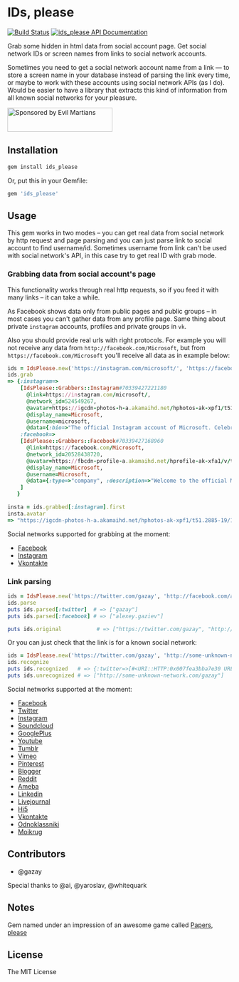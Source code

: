 # IDs, please

[![Build Status](https://travis-ci.org/gazay/ids_please.svg)](https://codeclimate.com/github/gazay/ids_please) [![ids_please API Documentation](https://www.omniref.com/ruby/gems/ids_please.png)](https://www.omniref.com/ruby/gems/ids_please)

Grab some hidden in html data from social account page. Get social network IDs or screen names from links to social network accounts.

Sometimes you need to get a social network account name from a link —
to store a screen name in your database instead of parsing the link every time,
or maybe to work with these accounts using social network APIs (as I do).
Would be easier to have a library that extracts this kind of information
from all known social networks for your pleasure.

<a href="https://evilmartians.com/?utm_source=ids_please">
<img src="https://evilmartians.com/badges/sponsored-by-evil-martians.svg" alt="Sponsored by Evil Martians" width="236" height="54">
</a>

## Installation

```bash
gem install ids_please
```

Or, put this in your Gemfile:

```ruby
gem 'ids_please'
```

## Usage

This gem works in two modes – you can get real data from social network by http request and page parsing
and you can just parse link to social account to find username/id. Sometimes username from link can't be
used with social network's API, in this case try to get real ID with grab mode.

### Grabbing data from social account's page

This functionality works through real http requests, so if you feed it with many links – it can take a while.

As Facebook shows data only from public pages and public groups – in most cases you can't gather data from
any profile page. Same thing about private `instagram` accounts, profiles and private groups in `vk`.

Also you should provide real urls with right protocols. For example you will not receive any data from `http://facebook.com/Microsoft`,
but from `https://facebook.com/Microsoft` you'll receive all data as in example below:

```ruby
ids = IdsPlease.new('https://instagram.com/microsoft/', 'https://facebook.com/Microsoft')
ids.grab
=> {:instagram=>
    [IdsPlease::Grabbers::Instagram#70339427221180
      @link=https://instagram.com/microsoft/,
      @network_id=524549267,
      @avatar=https://igcdn-photos-h-a.akamaihd.net/hphotos-ak-xpf1/t51.2885-19/10729318_654650964633655_619168277_a.jpg,
      @display_name=Microsoft,
      @username=microsoft,
      @data={:bio=>"The official Instagram account of Microsoft. Celebrating people who break boundaries, achieve their goals, and #DoMore every day.", :website=>"http://msft.it/MSFTDoMore"}],
    :facebook=>
    [IdsPlease::Grabbers::Facebook#70339427168960
      @link=https://facebook.com/Microsoft,
      @network_id=20528438720,
      @avatar=https://fbcdn-profile-a.akamaihd.net/hprofile-ak-xfa1/v/t1.0-1/394366_10151053222893721_1961351328_n.jpg?oh=f3efc47a669cf291221ca421eaf016fb&oe=55C61365&__gda__=1440162054_3bf920ed0b4c0c7873c4ec44affcec15,
      @display_name=Microsoft,
      @username=Microsoft,
      @data={:type=>"company", :description=>"Welcome to the official Microsoft Facebook page, your source for news and conversation about..."}
    ]
   }

insta = ids.grabbed[:instagram].first
insta.avatar
=> "https://igcdn-photos-h-a.akamaihd.net/hphotos-ak-xpf1/t51.2885-19/10729318_654650964633655_619168277_a.jpg"
```

Social networks supported for grabbing at the moment:

* [Facebook](https://www.facebook.com)
* [Instagram](http://instagram.com)
* [Vkontakte](https://vk.com)

### Link parsing

```ruby
ids = IdsPlease.new('https://twitter.com/gazay', 'http://facebook.com/alexey.gaziev')
ids.parse
puts ids.parsed[:twitter]  # => ["gazay"]
puts ids.parsed[:facebook] # => ["alexey.gaziev"]

puts ids.original           # => ["https://twitter.com/gazay", "http://facebook.com/alexey.gaziev"]
```

Or you can just check that the link is for a known social network:

```ruby
ids = IdsPlease.new('https://twitter.com/gazay', 'http://some-unknown-network.com/gazay')
ids.recognize
puts ids.recognized   # => {:twitter=>[#<URI::HTTP:0x007fea3bba7e30 URL:http://twitter.com/gazay>]}
puts ids.unrecognized # => ["http://some-unknown-network.com/gazay"]
```

Social networks supported at the moment:

* [Facebook](https://www.facebook.com)
* [Twitter](https://twitter.com)
* [Instagram](http://instagram.com)
* [Soundcloud](http://soundcloud.com)
* [GooglePlus](https://plus.google.com)
* [Youtube](http://www.youtube.com)
* [Tumblr](http://tumblr.com)
* [Vimeo](http://vimeo.com)
* [Pinterest](http://pinterest.com)
* [Blogger](http://blogger.com)
* [Reddit](http://reddit.com)
* [Ameba](http://ameblo.jp)
* [Linkedin](http://linkedin.com)
* [Livejournal](http://livejournal.com)
* [Hi5](http://hi5.com)
* [Vkontakte](http://vk.com)
* [Odnoklassniki](http://odnoklassniki.ru)
* [Moikrug](https://moikrug.ru)

## Contributors

* @gazay

Special thanks to @ai, @yaroslav, @whitequark

## Notes

Gem named under an impression of an awesome game called [Papers, please](http://papersplea.se/)

## License

The MIT License
